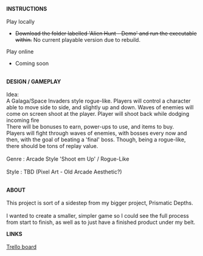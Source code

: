 **INSTRUCTIONS**</br></br>
Play locally
- ~~Download the folder labelled 'Alien Hunt - Demo' and run the executable within.~~ No current playable version due to rebuild.

Play online
- Coming soon</br></br>

**DESIGN / GAMEPLAY**
</br></br>
Idea: </br>
A Galaga/Space Invaders style rogue-like. Players will control a character able to move side to side, and slightly up and down. Waves of enemies will come on screen shoot at the player. Player will shoot back while dodging incoming fire</br>
There will be bonuses to earn, power-ups to use, and items to buy.</br>
Players will fight through waves of enemies, with bosses every now and then, with the goal of beating a 'final' boss. Though, being a rogue-like, there should be tons of replay value.</br></br>
Genre : Arcade Style 'Shoot em Up' / Rogue-Like</br></br>
Style : TBD (Pixel Art - Old Arcade Aesthetic?)</br></br>

**ABOUT**</br></br>
This project is sort of a sidestep from my bigger project, Prismatic Depths.</br></br>
I wanted to create a smaller, simpler game so I could see the full process from start to finish, as well as to just have a finished product under my belt.

**LINKS**</br></br>
[Trello board](https://trello.com/invite/b/669cfb0ef1b3ef477d0ed036/ATTI3ca6ee9679bbeb5d53c7d2246501e2565D41DA79/alien-hunt)
